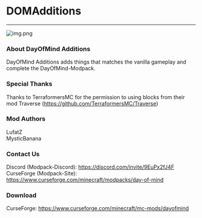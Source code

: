 # **DOMAdditions**
___
![img.png](https://bisecthosting.com/images/CF/DayOfMind/BH_DM_Header.png)
### About DayOfMind Additions
DayOfMind Additions adds things that matches the vanilla gameplay and complete the DayOfMind-Modpack.
### Special Thanks
Thanks to TerraformersMC for the permission to using blocks from their mod Traverse (https://github.com/TerraformersMC/Traverse)
### Mod Authors
LufatZ <br>
MysticBanana
### Contact Us
Discord (Modpack-Discord): https://discord.com/invite/9EuPx2fJ4F <br>
CurseForge (Modpack-Site): https://www.curseforge.com/minecraft/modpacks/day-of-mind
### Download
CurseForge: https://www.curseforge.com/minecraft/mc-mods/dayofmind